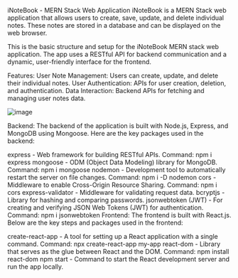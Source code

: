 iNoteBook - MERN Stack Web Application
iNoteBook is a MERN Stack web application that allows users to create, save, update, and delete individual notes. These notes are stored in a database and can be displayed on the web browser.

This is the basic structure and setup for the iNoteBook MERN stack web application. The app uses a RESTful API for backend communication and a dynamic, user-friendly interface for the frontend.

Features:
User Note Management: Users can create, update, and delete their individual notes.
User Authentication: APIs for user creation, deletion, and authentication.
Data Interaction: Backend APIs for fetching and managing user notes data.


![image](https://github.com/user-attachments/assets/d44141a8-cde1-40b4-8717-b63f5f84e0f7)



Backend:
The backend of the application is built with Node.js, Express, and MongoDB using Mongoose. Here are the key packages used in the backend:

express - Web framework for building RESTful APIs.
Command: npm i express
mongoose - ODM (Object Data Modeling) library for MongoDB.
Command: npm i mongoose
nodemon - Development tool to automatically restart the server on file changes.
Command: npm i -D nodemon
cors - Middleware to enable Cross-Origin Resource Sharing.
Command: npm i cors
express-validator - Middleware for validating request data.
bcryptjs - Library for hashing and comparing passwords.
jsonwebtoken (JWT) - For creating and verifying JSON Web Tokens (JWT) for authentication.
Command: npm i jsonwebtoken
Frontend:
The frontend is built with React.js. Below are the key steps and packages used in the frontend:

create-react-app - A tool for setting up a React application with a single command.
Command: npx create-react-app my-app
react-dom - Library that serves as the glue between React and the DOM.
Command: npm install react-dom
npm start - Command to start the React development server and run the app locally.





